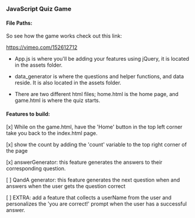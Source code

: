 ### JavaScript Quiz Game

#### File Paths:

So see how the game works check out this link: 

https://vimeo.com/152612712

- App.js is where you'll be adding your features using jQuery, it is located in the assets folder.

- data_generator is where the questions and helper functions, and data reside. It is also located in the assets folder.

- There are two different html files; home.html is the home page, and game.html is where the quiz starts.

#### Features to build:

[x] While on the game.html, have the 'Home' button in the top left corner take you back to the index.html page.

[x] show the count by adding the 'count' variable to the top right corner of the page

[x] answerGenerator: this feature generates the answers to their corresponding question.

[ ] QandA generator: this feature generates the next question when and answers when the user gets the question correct

[ ] EXTRA: add a feature that collects a userName from the user and personalizes the 'you are correct!' prompt when the user has a successful answer.
